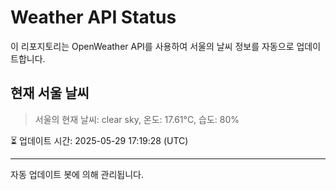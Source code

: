 
# Weather API Status

이 리포지토리는 OpenWeather API를 사용하여 서울의 날씨 정보를 자동으로 업데이트합니다.

## 현재 서울 날씨
> 서울의 현재 날씨: clear sky, 온도: 17.61°C, 습도: 80%

⏳ 업데이트 시간: 2025-05-29 17:19:28 (UTC)

---
자동 업데이트 봇에 의해 관리됩니다.
